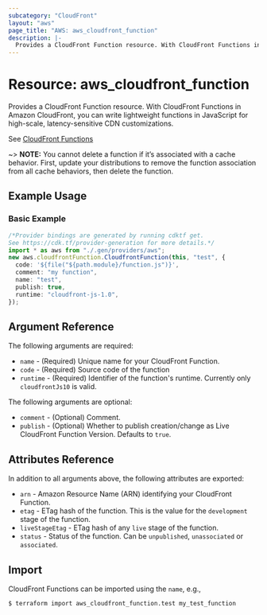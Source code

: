 ```yaml
---
subcategory: "CloudFront"
layout: "aws"
page_title: "AWS: aws_cloudfront_function"
description: |-
  Provides a CloudFront Function resource. With CloudFront Functions in Amazon CloudFront, you can write lightweight functions in JavaScript for high-scale, latency-sensitive CDN customizations.
---
```


# Resource: aws\_cloudfront\_function

Provides a CloudFront Function resource. With CloudFront Functions in Amazon CloudFront, you can write lightweight functions in JavaScript for high-scale, latency-sensitive CDN customizations.

See [CloudFront Functions](https://docs.aws.amazon.com/AmazonCloudFront/latest/DeveloperGuide/cloudfront-functions.html)

\~> **NOTE:** You cannot delete a function if it’s associated with a cache behavior. First, update your distributions to remove the function association from all cache behaviors, then delete the function.

## Example Usage

### Basic Example

```typescript
/*Provider bindings are generated by running cdktf get.
See https://cdk.tf/provider-generation for more details.*/
import * as aws from "./.gen/providers/aws";
new aws.cloudfrontFunction.CloudfrontFunction(this, "test", {
  code: '${file("${path.module}/function.js")}',
  comment: "my function",
  name: "test",
  publish: true,
  runtime: "cloudfront-js-1.0",
});

```

## Argument Reference

The following arguments are required:

* `name` - (Required) Unique name for your CloudFront Function.
* `code` - (Required) Source code of the function
* `runtime` - (Required) Identifier of the function's runtime. Currently only `cloudfrontJs10` is valid.

The following arguments are optional:

* `comment` - (Optional) Comment.
* `publish` - (Optional) Whether to publish creation/change as Live CloudFront Function Version. Defaults to `true`.

## Attributes Reference

In addition to all arguments above, the following attributes are exported:

* `arn` - Amazon Resource Name (ARN) identifying your CloudFront Function.
* `etag` - ETag hash of the function. This is the value for the `development` stage of the function.
* `liveStageEtag` - ETag hash of any `live` stage of the function.
* `status` - Status of the function. Can be `unpublished`, `unassociated` or `associated`.

## Import

CloudFront Functions can be imported using the `name`, e.g.,

```console
$ terraform import aws_cloudfront_function.test my_test_function
```
